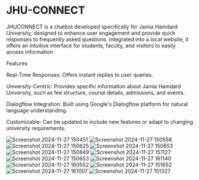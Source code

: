 # JHU-CONNECT
JHUCONNECT is a chatbot developed specifically for Jamia Hamdard University, designed to enhance user engagement and provide quick responses to frequently asked questions. Integrated into a local website, it offers an intuitive interface for students, faculty, and visitors to easily access information

Features

Real-Time Responses: Offers instant replies to user queries.

University-Centric: Provides specific information about Jamia Hamdard University, such as fee structure, course details, admissions, and events.

Dialogflow Integration: Built using Google's Dialogflow platform for natural language understanding.

Customizable: Can be updated to include new features or adapt to changing university requirements.

![Screenshot 2024-11-27 150451](https://github.com/user-attachments/assets/4a3e566d-f467-4adc-b3e1-37f08f0a2455)
![Screenshot 2024-11-27 150558](https://github.com/user-attachments/assets/4675a0d8-e89b-4bbd-8755-816b028f443f)
![Screenshot 2024-11-27 150625](https://github.com/user-attachments/assets/e25676cf-6f97-4ef8-bd40-27656ac4057f)
![Screenshot 2024-11-27 150653](https://github.com/user-attachments/assets/bfb89eca-fd92-4244-9d0f-f38f94e62f29)
![Screenshot 2024-11-27 150849](https://github.com/user-attachments/assets/6e235770-8891-46f4-b013-9c7ea93ea277)
![Screenshot 2024-11-27 151127](https://github.com/user-attachments/assets/8dbc3a72-1933-4426-8875-13d6c0c01534)
![Screenshot 2024-11-27 150653](https://github.com/user-attachments/assets/4dd60a2f-7dda-4f1e-8c53-6e4839208618)
![Screenshot 2024-11-27 161140](https://github.com/user-attachments/assets/05b8fa79-a0d1-4cfc-977c-4a47160da18d)
![Screenshot 2024-11-27 160552](https://github.com/user-attachments/assets/e2c512df-fa73-4c6e-a36c-828df44391cc)
![Screenshot 2024-11-27 151652](https://github.com/user-attachments/assets/12bb86cd-46ed-41ea-994b-e77089fec78c)
![Screenshot 2024-11-27 161007](https://github.com/user-attachments/assets/82620db0-3a7e-469a-9a4c-7afe82f82e52)
![Screenshot 2024-11-27 151327](https://github.com/user-attachments/assets/a06d814a-b7db-46ad-9d46-3521c5cceca7)

